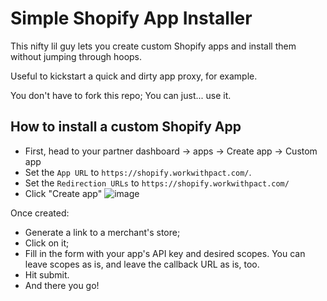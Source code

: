 
# Simple Shopify App Installer
This nifty lil guy lets you create custom Shopify apps and install them without jumping through hoops.

Useful to kickstart a quick and dirty app proxy, for example.

You don't have to fork this repo; You can just... use it.

## How to install a custom Shopify App

- First, head to your partner dashboard -> apps -> Create app -> Custom app
- Set the `App URL` to `https://shopify.workwithpact.com/`.
- Set the `Redirection URLs` to `https://shopify.workwithpact.com/`
- Click "Create app"
![image](https://user-images.githubusercontent.com/279784/128394653-96c047ac-3198-45f2-8edb-628c5313d6f7.png)

Once created:
- Generate a link to a merchant's store; 
- Click on it; 
- Fill in the form with your app's API key and desired scopes. You can leave scopes as is, and leave the callback URL as is, too.
- Hit submit.
- And there you go!

